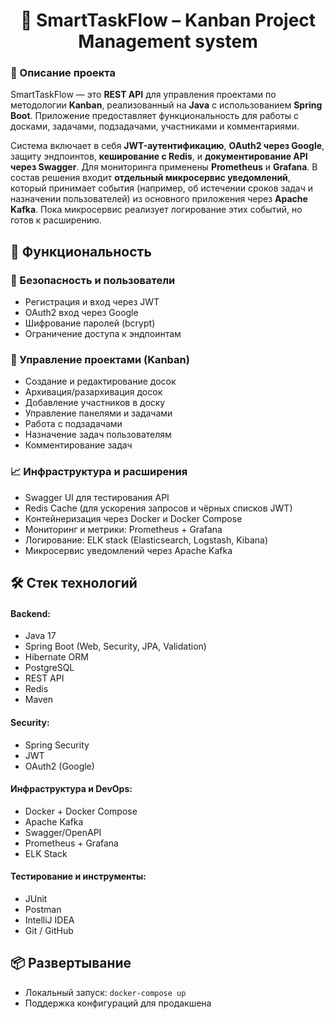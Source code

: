 <h1 align="center">🚀 SmartTaskFlow – Kanban Project Management system</h1>

<h3>📘 Описание проекта</h3>
<p>
SmartTaskFlow — это <strong>REST API</strong> для управления проектами по методологии <strong>Kanban</strong>, реализованный на <strong>Java</strong> с использованием <strong>Spring Boot</strong>. Приложение предоставляет функциональность для работы с досками, задачами, подзадачами, участниками и комментариями. 
</p>
<p>
Система включает в себя <strong>JWT-аутентификацию</strong>, <strong>OAuth2 через Google</strong>, защиту эндпоинтов, <strong>кеширование с Redis</strong>, и <strong>документирование API через Swagger</strong>. Для мониторинга применены <strong>Prometheus</strong> и <strong>Grafana</strong>. В состав решения входит <strong>отдельный микросервис уведомлений</strong>, который принимает события (например, об истечении сроков задач и назначении пользователей) из основного приложения через <strong>Apache Kafka</strong>. Пока микросервис реализует логирование этих событий, но готов к расширению.
</p>

<h2>🎯 Функциональность</h2>

<h3>🔐 Безопасность и пользователи</h3>
<ul>
  <li>Регистрация и вход через JWT</li>
  <li>OAuth2 вход через Google</li>
  <li>Шифрование паролей (bcrypt)</li>
  <li>Ограничение доступа к эндпоинтам</li>
</ul>

<h3>📌 Управление проектами (Kanban)</h3>
<ul>
  <li>Создание и редактирование досок</li>
  <li>Архивация/разархивация досок</li>
  <li>Добавление участников в доску</li>
  <li>Управление панелями и задачами</li>
  <li>Работа с подзадачами</li>
  <li>Назначение задач пользователям</li>
  <li>Комментирование задач</li>
</ul>

<h3>📈 Инфраструктура и расширения</h3>
<ul>
  <li>Swagger UI для тестирования API</li>
  <li>Redis Cache (для ускорения запросов и чёрных списков JWT)</li>
  <li>Контейнеризация через Docker и Docker Compose</li>
  <li>Мониторинг и метрики: Prometheus + Grafana</li>
  <li>Логирование: ELK stack (Elasticsearch, Logstash, Kibana)</li>
  <li>Микросервис уведомлений через Apache Kafka</li>
</ul>

<h2>🛠️ Стек технологий</h2>

<h4>Backend:</h4>
<ul>
  <li>Java 17</li>
  <li>Spring Boot (Web, Security, JPA, Validation)</li>
  <li>Hibernate ORM</li>
  <li>PostgreSQL</li>
  <li>REST API</li>
  <li>Redis</li>
  <li>Maven</li>
</ul>

<h4>Security:</h4>
<ul>
  <li>Spring Security</li>
  <li>JWT</li>
  <li>OAuth2 (Google)</li>
</ul>

<h4>Инфраструктура и DevOps:</h4>
<ul>
  <li>Docker + Docker Compose</li>
  <li>Apache Kafka</li>
  <li>Swagger/OpenAPI</li>
  <li>Prometheus + Grafana</li>
  <li>ELK Stack</li>
</ul>

<h4>Тестирование и инструменты:</h4>
<ul>
  <li>JUnit</li>
  <li>Postman</li>
  <li>IntelliJ IDEA</li>
  <li>Git / GitHub</li>
</ul>

<h2>📦 Развертывание</h2>
<ul>
  <li>Локальный запуск: <code>docker-compose up</code></li>
  <li>Поддержка конфигураций для продакшена</li>
</ul>
